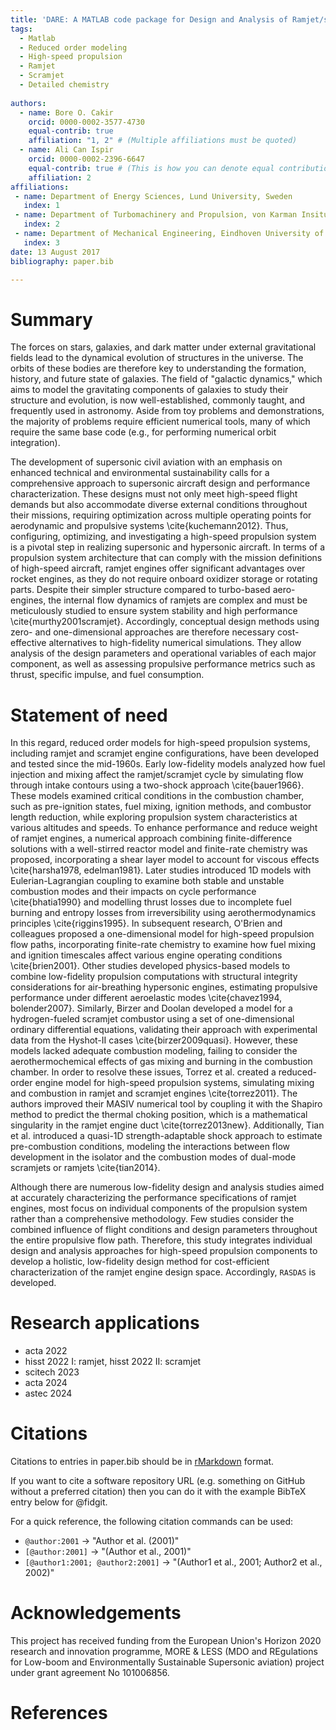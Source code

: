 ```yaml
---
title: 'DARE: A MATLAB code package for Design and Analysis of Ramjet/scramjet Engines'
tags:
  - Matlab
  - Reduced order modeling
  - High-speed propulsion
  - Ramjet
  - Scramjet
  - Detailed chemistry 
 
authors:
  - name: Bore O. Cakir
    orcid: 0000-0002-3577-4730
    equal-contrib: true
    affiliation: "1, 2" # (Multiple affiliations must be quoted)
  - name: Ali Can Ispir
    orcid: 0000-0002-2396-6647
    equal-contrib: true # (This is how you can denote equal contributions between multiple authors)
    affiliation: 2
affiliations:
 - name: Department of Energy Sciences, Lund University, Sweden 
   index: 1
 - name: Department of Turbomachinery and Propulsion, von Karman Insitute for Fluid Dynamics, Belgium
   index: 2
 - name: Department of Mechanical Engineering, Eindhoven University of Technology, the Netherlands
   index: 3
date: 13 August 2017
bibliography: paper.bib

---
```


# Summary

The forces on stars, galaxies, and dark matter under external gravitational
fields lead to the dynamical evolution of structures in the universe. The orbits
of these bodies are therefore key to understanding the formation, history, and
future state of galaxies. The field of "galactic dynamics," which aims to model
the gravitating components of galaxies to study their structure and evolution,
is now well-established, commonly taught, and frequently used in astronomy.
Aside from toy problems and demonstrations, the majority of problems require
efficient numerical tools, many of which require the same base code (e.g., for
performing numerical orbit integration).

The development of supersonic civil aviation with an emphasis on enhanced technical and environmental sustainability calls for a comprehensive approach to supersonic aircraft design and performance characterization. These designs must not only meet high-speed flight demands but also accommodate diverse external conditions throughout their missions, requiring optimization across multiple operating points for aerodynamic and propulsive systems \cite{kuchemann2012}. Thus, configuring, optimizing, and investigating a high-speed propulsion system is a pivotal step in realizing supersonic and hypersonic aircraft. In terms of a propulsion system architecture that can comply with the mission definitions of high-speed aircraft, ramjet engines offer significant advantages over rocket engines, as they do not require onboard oxidizer storage or rotating parts. Despite their simpler structure compared to turbo-based aero-engines, the internal flow dynamics of ramjets are complex and must be meticulously studied to ensure system stability and high performance \cite{murthy2001scramjet}. Accordingly, conceptual design methods using zero- and one-dimensional approaches are therefore necessary cost-effective alternatives to high-fidelity numerical simulations. They allow analysis of the design parameters and operational variables of each major component, as well as assessing propulsive performance metrics such as thrust, specific impulse, and fuel consumption.

# Statement of need

In this regard, reduced order models for high-speed propulsion systems, including ramjet and scramjet engine configurations, have been developed and tested since the mid-1960s. Early low-fidelity models analyzed how fuel injection and mixing affect the ramjet/scramjet cycle by simulating flow through intake contours using a two-shock approach \cite{bauer1966}. These models examined critical conditions in the combustion chamber, such as pre-ignition states, fuel mixing, ignition methods, and combustor length reduction, while exploring propulsion system characteristics at various altitudes and speeds. To enhance performance and reduce weight of ramjet engines, a numerical approach combining finite-difference solutions with a well-stirred reactor model and finite-rate chemistry was proposed, incorporating a shear layer model to account for viscous effects \cite{harsha1978, edelman1981}. Later studies introduced 1D models with Eulerian-Lagrangian coupling to examine both stable and unstable combustion modes and their impacts on cycle performance \cite{bhatia1990} and modelling thrust losses due to incomplete fuel burning and entropy losses from irreversibility using aerothermodynamics principles \cite{riggins1995}. In subsequent research, O'Brien and colleagues proposed a one-dimensional model for high-speed propulsion flow paths, incorporating finite-rate chemistry to examine how fuel mixing and ignition timescales affect various engine operating conditions \cite{brien2001}. Other studies developed physics-based models to combine low-fidelity propulsion computations with structural integrity considerations for air-breathing hypersonic engines, estimating propulsive performance under different aeroelastic modes \cite{chavez1994, bolender2007}. Similarly, Birzer and Doolan developed a model for a hydrogen-fueled scramjet combustor using a set of one-dimensional ordinary differential equations, validating their approach with experimental data from the Hyshot-II cases \cite{birzer2009quasi}. However, these models lacked adequate combustion modeling, failing to consider the aerothermochemical effects of gas mixing and burning in the combustion chamber. In order to resolve these issues, Torrez et al. created a reduced-order engine model for high-speed propulsion systems, simulating mixing and combustion in ramjet and scramjet engines \cite{torrez2011}. The authors improved their MASIV numerical tool by coupling it with the Shapiro method to predict the thermal choking position, which is a mathematical singularity in the ramjet engine duct \cite{torrez2013new}. Additionally, Tian et al. introduced a quasi-1D strength-adaptable shock approach to estimate pre-combustion conditions, modeling the interactions between flow development in the isolator and the combustion modes of dual-mode scramjets or ramjets \cite{tian2014}. 

Although there are numerous low-fidelity design and analysis studies aimed at accurately characterizing the performance specifications of ramjet engines, most focus on individual components of the propulsion system rather than a comprehensive methodology. Few studies consider the combined influence of flight conditions and design parameters throughout the entire propulsive flow path. Therefore, this study integrates individual design and analysis approaches for high-speed propulsion components to develop a holistic, low-fidelity design method for cost-efficient characterization of the ramjet engine design space. Accordingly, `RASDAS` is developed.

# Research applications

- acta 2022
- hisst 2022 I: ramjet, hisst 2022 II: scramjet
- scitech 2023
- acta 2024
- astec 2024 

# Citations

Citations to entries in paper.bib should be in
[rMarkdown](http://rmarkdown.rstudio.com/authoring_bibliographies_and_citations.html)
format.

If you want to cite a software repository URL (e.g. something on GitHub without a preferred
citation) then you can do it with the example BibTeX entry below for @fidgit.

For a quick reference, the following citation commands can be used:
- `@author:2001`  ->  "Author et al. (2001)"
- `[@author:2001]` -> "(Author et al., 2001)"
- `[@author1:2001; @author2:2001]` -> "(Author1 et al., 2001; Author2 et al., 2002)"

# Acknowledgements

This project has received funding from the European Union's Horizon 2020 research and innovation programme, MORE \& LESS (MDO and REgulations for Low-boom and Environmentally Sustainable Supersonic aviation) project under grant agreement No 101006856. 

# References
